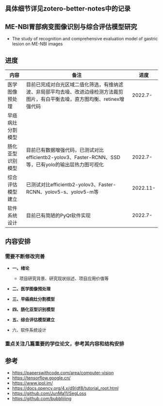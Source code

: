## 具体细节详见zotero-better-notes中的记录

## ME-NBI胃部病变图像识别与综合评估模型研究
* The study of recognition and comprehensive evaluation model of gastric lesion on ME-NBI images

## 进度
|  内容   | 备注  |  进度 |
|  ----  | ----  | ---- |                                                                                  
| 医学图像预处理  | 目前已完成对白光区域二值化筛选，有维纳滤波、非局部平均去噪、改进边缘检测方法裁剪图片，有白平衡去噪，直方图均衡、retinex增强代码 | 2022.7- |
| 早癌病灶分割模型  |  |   |
| 肠化亚型识别模型  | 目前已有数据增强代码，已测试对比efficientb2-yolov3、Faster-RCNN、SSD等，已有yolo的输出层热力图可视化 | 2022.7-  |
| 综合评估模型建立  | 已测试对比efficientb2-yolov3、Faster-RCNN、yolov5-s、yolov5-m等 |  2022.11- |
| 软件系统设计  | 目前已有简陋的PyQt软件实现 | 2022.7-  |

## 内容安排
### 需要不断修改完善
* **一、绪论**
	* 项目研究背景、研究现状综述、项目应用价值等
	
* **二、医学图像预处理**

* **三、早癌病灶分割模型**
	
* **四、肠化亚型识别模型**
	
* **五、综合评估模型建立**
	
* 六、软件系统设计

### 重点关注几篇重要的学位论文，参考其内容和结构安排

## 参考
* https://paperswithcode.com/area/computer-vision
* https://tensorflow.google.cn/
* https://www.ipol.im/
* https://docs.opencv.org/4.x/d9/df8/tutorial_root.html
* https://github.com/JunMa11/SegLoss
* https://github.com/bubbliiiing
